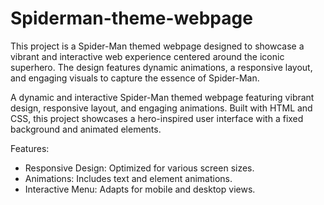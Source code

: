 # Spiderman-theme-webpage

This project is a Spider-Man themed webpage designed to showcase a vibrant and interactive web experience centered around the iconic superhero. The design features dynamic animations, a responsive layout, and engaging visuals to capture the essence of Spider-Man.

A dynamic and interactive Spider-Man themed webpage featuring vibrant design, responsive layout, and engaging animations. Built with HTML and CSS, this project showcases a hero-inspired user interface with a fixed background and animated elements.

Features:
- Responsive Design: Optimized for various screen sizes.
- Animations: Includes text and element animations.
- Interactive Menu: Adapts for mobile and desktop views.
